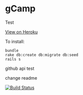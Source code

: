 # gCamp

Test

[View on Heroku](https://quiet-peak-8735.herokuapp.com/)

To install:

```
bundle
rake db:create db:migrate db:seed
rails s
```

github api test

change readme

[![Build Status](https://travis-ci.org/DaHarris/gCamp-Daniel-Harris.svg?branch=master)](https://travis-ci.org/DaHarris/gCamp-Daniel-Harris)
